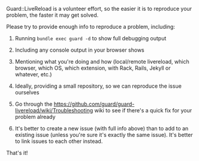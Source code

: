 Guard::LiveReload is a volunteer effort, so the easier it is to reproduce your problem, the faster it may get solved.

Please try to provide enough info to reproduce a problem, including:

1. Running `bundle exec guard -d` to show full debugging output

2. Including any console output in your browser shows

3. Mentioning what you're doing and how (local/remote livereload, which browser, which OS, which extension, with Rack, Rails, Jekyll or whatever, etc.)

3. Ideally, providing a small repository, so we can reproduce the issue ourselves

4. Go through the https://github.com/guard/guard-livereload/wiki/Troubleshooting wiki to see if there's a quick fix for your problem already

5. It's better to create a new issue (with full info above) than to add to an existing issue (unless you're sure it's exactly the same issue). It's better to link issues to each other instead.

That's it!
